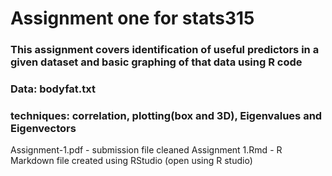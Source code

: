 # Assignment one for stats315

### This assignment covers identification of useful predictors in a given dataset and basic graphing of that data using R code

### Data: bodyfat.txt
### techniques: correlation, plotting(box and 3D), Eigenvalues and Eigenvectors

Assignment-1.pdf - submission file cleaned
Assignment 1.Rmd - R Markdown file created using RStudio (open using R studio)
